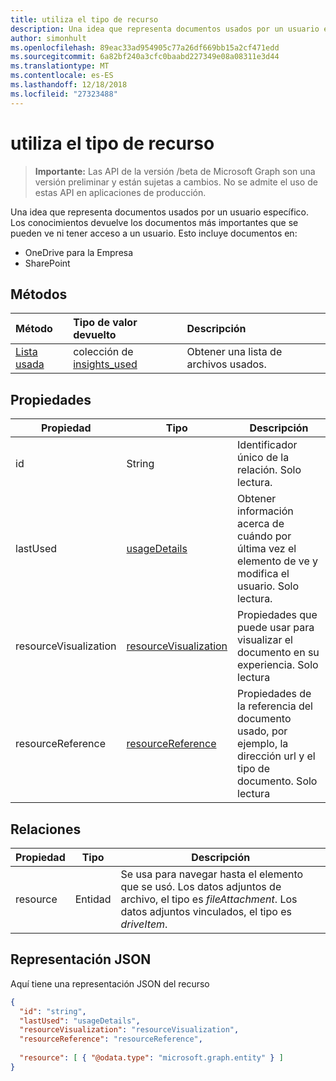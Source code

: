 ```yaml
---
title: utiliza el tipo de recurso
description: Una idea que representa documentos usados por un usuario específico. Los conocimientos devuelve los documentos más importantes que se pueden ve ni tener acceso a un usuario.
author: simonhult
ms.openlocfilehash: 89eac33ad954905c77a26df669bb15a2cf471edd
ms.sourcegitcommit: 6a82bf240a3cfc0baabd227349e08a08311e3d44
ms.translationtype: MT
ms.contentlocale: es-ES
ms.lasthandoff: 12/18/2018
ms.locfileid: "27323488"
---
```

# <a name="used-resource-type"></a>utiliza el tipo de recurso

> **Importante:** Las API de la versión /beta de Microsoft Graph son una versión preliminar y están sujetas a cambios. No se admite el uso de estas API en aplicaciones de producción.

Una idea que representa documentos usados por un usuario específico. Los conocimientos devuelve los documentos más importantes que se pueden ve ni tener acceso a un usuario. Esto incluye documentos en:

- OneDrive para la Empresa
- SharePoint

## <a name="methods"></a>Métodos

| Método       | Tipo de valor devuelto  |Descripción|
|:---------------|:--------|:----------|
|[Lista usada](../api/insights-list-used.md) |colección de [insights_used](insights-used.md)| Obtener una lista de archivos usados.|

## <a name="properties"></a>Propiedades

| Propiedad              | Tipo                      | Descripción  |
| -------------         |---------------            | -------------|
| id                    | String                    | Identificador único de la relación. Solo lectura.        |
| lastUsed              | [usageDetails](insights-usagedetails.md)              | Obtener información acerca de cuándo por última vez el elemento de ve y modifica el usuario. Solo lectura.     |
| resourceVisualization | [resourceVisualization](insights-resourcevisualization.md)                | Propiedades que puede usar para visualizar el documento en su experiencia. Solo lectura      |
| resourceReference     | [resourceReference](insights-resourcereference.md)                      | Propiedades de la referencia del documento usado, por ejemplo, la dirección url y el tipo de documento. Solo lectura     |

## <a name="relationships"></a>Relaciones

| Propiedad      | Tipo          | Descripción  |
| ------------- |---------------| -------------|
| resource      | Entidad        | Se usa para navegar hasta el elemento que se usó. Los datos adjuntos de archivo, el tipo es *fileAttachment*. Los datos adjuntos vinculados, el tipo es *driveItem*. |

## <a name="json-representation"></a>Representación JSON
Aquí tiene una representación JSON del recurso

```json
{
  "id": "string",
  "lastUsed": "usageDetails",
  "resourceVisualization": "resourceVisualization",
  "resourceReference": "resourceReference",
  
  "resource": [ { "@odata.type": "microsoft.graph.entity" } ]
}
```